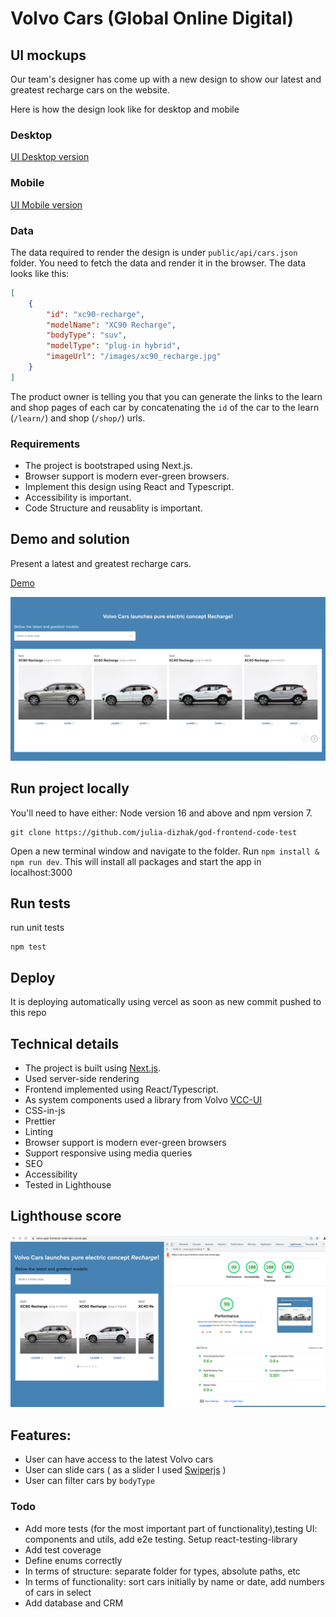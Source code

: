 # Volvo Cars (Global Online Digital)

## UI mockups

Our team's designer has come up with a new design to show our latest and greatest recharge cars on the website.

Here is how the design look like for desktop and mobile

### Desktop

[UI Desktop version](./docs/ProductList-Desktop.png)

### Mobile

[UI Mobile version](./docs/ProductList-Mobile.png)

### Data

The data required to render the design is under `public/api/cars.json` folder. You need to fetch the data and render it in the browser. The data looks like this:

```json
[
    {
        "id": "xc90-recharge",
        "modelName": "XC90 Recharge",
        "bodyType": "suv",
        "modelType": "plug-in hybrid",
        "imageUrl": "/images/xc90_recharge.jpg"
    }
]
```

The product owner is telling you that you can generate the links to the learn and shop pages of each car by concatenating the `id` of the car to the learn (`/learn/`) and shop (`/shop/`) urls.

### Requirements

-   The project is bootstraped using Next.js.
-   Browser support is modern ever-green browsers.
-   Implement this design using React and Typescript.
-   Accessibility is important.
-   Code Structure and reusablity is important.

## Demo and solution

Present a latest and greatest recharge cars.

[Demo](https://volvo-god-frontend-code-test.vercel.app/)

![Screenshot](./docs/volvo-models.png)

## Run project locally

You'll need to have either: Node version 16 and above and npm version 7.

```
git clone https://github.com/julia-dizhak/god-frontend-code-test
```

Open a new terminal window and navigate to the folder.
Run `npm install & npm run dev`.
This will install all packages and start the app in localhost:3000

## Run tests

run unit tests

```
npm test
```

## Deploy

It is deploying automatically using vercel as soon as new commit pushed to this repo

## Technical details

-   The project is built using [Next.js](https://nextjs.org/).
-   Used server-side rendering
-   Frontend implemented using React/Typescript.
-   As system components used a library from Volvo [VCC-UI](https://vcc-ui.vercel.app/)
-   CSS-in-js
-   Prettier
-   Linting
-   Browser support is modern ever-green browsers
-   Support responsive using media queries
-   SEO
-   Accessibility
-   Tested in Lighthouse

## Lighthouse score

![Metrics](/docs/Volvo-Lighthouse-metrics.png)

## Features:

-   User can have access to the latest Volvo cars
-   User can slide cars ( as a slider I used [Swiperjs](https://swiperjs.com/) )
-   User can filter cars by `bodyType`

### Todo

-   Add more tests (for the most important part of functionality),testing UI: components and utils, add e2e testing. Setup react-testing-library
-   Add test coverage
-   Define enums correctly
-   In terms of structure: separate folder for types, absolute paths, etc
-   In terms of functionality: sort cars initially by name or date, add numbers of cars in select
-   Add database and CRM

